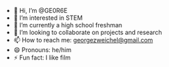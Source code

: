 - 👋 Hi, I’m @GE0R6E
- 👀 I’m interested in STEM
- 🌱 I’m currently a high school freshman
- 💞️ I’m looking to collaborate on projects and research
- 📫 How to reach me: georgezweichel@gmail.com
- 😄 Pronouns: he/him
- ⚡ Fun fact: I like film

<!---
GE0R6E/GE0R6E is a ✨ special ✨ repository because its `README.md` (this file) appears on your GitHub profile.
You can click the Preview link to take a look at your changes.
--->
